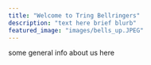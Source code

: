 ```yaml
---
title: "Welcome to Tring Bellringers"
description: "text here brief blurb"
featured_image: "images/bells_up.JPEG"
---
```

some general info about us here
